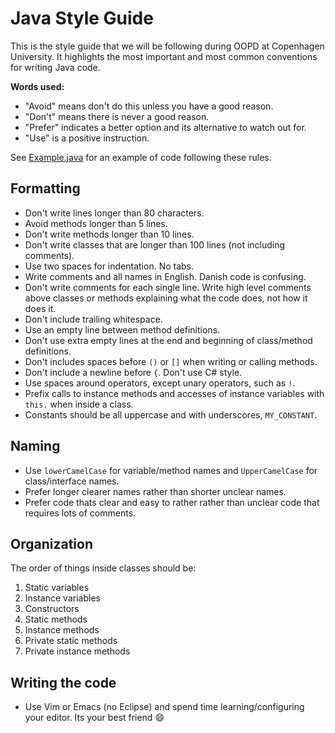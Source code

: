 Java Style Guide
================

This is the style guide that we will be following during OOPD at Copenhagen University. It highlights the most important and most common conventions for writing Java code.

**Words used:**

- "Avoid" means don't do this unless you have a good reason.
- "Don't" means there is never a good reason.
- "Prefer" indicates a better option and its alternative to watch out for.
- "Use" is a positive instruction.

See [Example.java](https://github.com/davidpdrsn/Java-Style-Guide/blob/master/Example.java) for an example of code following these rules.

Formatting
----------

- Don't write lines longer than 80 characters.
- Avoid methods longer than 5 lines.
- Don't write methods longer than 10 lines.
- Don't write classes that are longer than 100 lines (not including comments).
- Use two spaces for indentation. No tabs.
- Write comments and all names in English. Danish code is confusing.
- Don't write comments for each single line. Write high level comments above classes or methods explaining what the code does, not how it does it.
- Don't include trailing whitespace.
- Use an empty line between method definitions.
- Don't use extra empty lines at the end and beginning of class/method definitions.
- Don't includes spaces before `()` or `[]` when writing or calling methods.
- Don't include a newline before `{`. Don't use C# style.
- Use spaces around operators, except unary operators, such as `!`.
- Prefix calls to instance methods and accesses of instance variables with `this.` when inside a class.
- Constants should be all uppercase and with underscores, `MY_CONSTANT`.

Naming
------

- Use `lowerCamelCase` for variable/method names and `UpperCamelCase` for class/interface names.
- Prefer longer clearer names rather than shorter unclear names.
- Prefer code thats clear and easy to rather rather than unclear code that requires lots of comments.

Organization
------------

The order of things inside classes should be:

1. Static variables
2. Instance variables
3. Constructors
4. Static methods
5. Instance methods
6. Private static methods
7. Private instance methods

Writing the code
----------------

- Use Vim or Emacs (no Eclipse) and spend time learning/configuring your editor. Its your best friend :smile:

